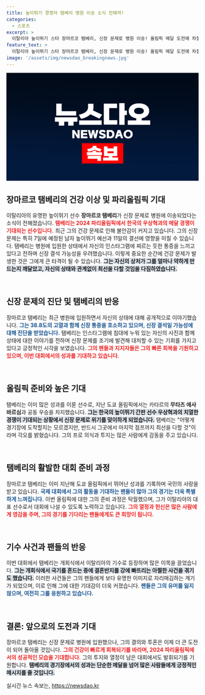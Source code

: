 ```yaml
---
title: 높이뛰기 경쟁자 탬베리 병원 이송 소식 전해져!
categories:
  - 스포츠
excerpt: >
  이탈리아 높이뛰기 스타 장마르코 탬베리, 신장 문제로 병원 이송! 올림픽 메달 도전에 차질이 생긴 가운데 구체적인 상황은? 그의 결연한 다짐과 함께 이 믿기 힘든 이야기를 확인해보세요!
feature_text: >
  이탈리아 높이뛰기 스타 장마르코 탬베리, 신장 문제로 병원 이송! 올림픽 메달 도전에 차질이 생긴 가운데 구체적인 상황은? 그의 결연한 다짐과 함께 이 믿기 힘든 이야기를 확인해보세요!
image: '/assets/img/newsdao_breakingnews.jpg'
---
```


<p><img src="/assets/img/newsdao_breakingnews.jpg" alt="ranknews 속보" /></p>

<h2 data-ke-size="size26">장마르코 탬베리의 건강 이상 및 파리올림픽 기대</h2>

<p data-ke-size="size16">이탈리아의 유명한 높이뛰기 선수 <b>장마르코 탬베리</b>가 신장 문제로 병원에 이송되었다는 소식이 전해졌습니다. <b><span style="color: #ee2323;">탬베리는 2024 파리올림픽에서 한국의 우상혁과의 메달 경쟁이 기대되는 선수입니다.</span></b> 최근 그의 건강 문제로 인해 불안감이 커지고 있습니다. 그의 신장 문제는 특히 7일에 예정된 남자 높이뛰기 예선과 11일의 결선에 영향을 미칠 수 있습니다. 탬베리는 병원에 입원한 상태에서 자신의 인스타그램에 찌르는 듯한 통증을 느끼고 있다고 전하며 신장 결석 가능성을 우려했습니다. 이렇게 중요한 순간에 건강 문제가 발생한 것은 그에게 큰 타격이 될 수 있습니다. <b><span style="background-color: #21538527;">그는 자신의 상처가 그를 얼마나 약하게 만드는지 깨달았고, 자신의 상태와 관계없이 최선을 다할 것임을 다짐하였습니다.</span></b></p>

<p data-ke-size="size16">&nbsp;</p>

<h2 data-ke-size="size26">신장 문제의 진단 및 탬베리의 반응</h2>

<p data-ke-size="size16">장마르코 탬베리는 최근 병원에 입원하면서 자신의 상태에 대해 공개적으로 이야기했습니다. <b><span style="color: #1a5490;">그는 38.8도의 고열과 함께 신장 통증을 호소하고 있으며, 신장 결석일 가능성에 대해 진단을 받았습니다.</span></b> 탬베리는 인스타그램에 침대에 누워 있는 자신의 사진과 함께 상태에 대한 이야기를 전하며 신장 문제를 조기에 발견해 대처할 수 있는 기회를 가지고 있다고 긍정적인 시각을 보였습니다. <b><span style="color: #ee2323;">그의 팬들과 지지자들은 그의 빠른 회복을 기원하고 있으며, 이번 대회에서의 성과를 기대하고 있습니다.</span></b></p>

<p data-ke-size="size16">&nbsp;</p>

<h2 data-ke-size="size26">올림픽 준비와 높은 기대</h2>

<p data-ke-size="size16">탬베리는 이미 많은 성과를 이룬 선수로, 지난 도쿄 올림픽에서는 카타르의 <b>무타즈 에사 바르심</b>과 공동 우승을 차지했습니다. <b><span style="background-color: #21538527;">그는 한국의 높이뛰기 간판 선수 우상혁과의 치열한 경쟁이 기대되는 상황에서 신장 문제로 위기를 맞이하게 되었습니다.</span></b> 탬베리는 "어떻게 경기장에 도착할지는 모르겠지만, 반드시 그곳에서 마지막 점프까지 최선을 다할 것"이라며 각오를 밝혔습니다. 그의 프로 의식과 투지는 많은 사람에게 감동을 주고 있습니다.</p>

<p data-ke-size="size16">&nbsp;</p>

<h2 data-ke-size="size26">탬베리의 활발한 대회 준비 과정</h2>

<p data-ke-size="size16">장마르코 탬베리는 이미 지난해 도쿄 올림픽에서 뛰어난 성과를 기록하며 국민의 사랑을 받고 있습니다. <b><span style="color: #1a5490;">국제 대회에서 그의 활동을 기대하는 팬들이 많아 그의 경기는 더욱 특별하게 느껴집니다.</span></b> 이번 올림픽에 대한 그의 준비 과정은 탁월했으며, 그가 이탈리아의 대표 선수로서 대회에 나설 수 있도록 노력하고 있습니다. <b><span style="color: #ee2323;">그의 열정과 헌신은 많은 사람에게 영감을 주며, 그의 경기를 기다리는 팬들에게도 큰 희망이 됩니다.</span></b></p>

<p data-ke-size="size16">&nbsp;</p>

<h2 data-ke-size="size26">기수 사건과 팬들의 반응</h2>

<p data-ke-size="size16">이번 대회에서 탬베리는 개회식에서 이탈리아의 기수로 등장하며 많은 이목을 끌었습니다. <b><span style="background-color: #21538527;">그는 개회식에서 국기를 흔드는 중에 결혼반지를 강에 빠뜨리는 아찔한 사건을 겪기도 했습니다.</span></b> 이러한 사건들은 그의 팬들에게 보다 유명한 이미지로 자리매김하는 계기가 되었으며, 이로 인해 그에 대한 기대감이 더욱 커졌습니다. <b><span style="color: #1a5490;">팬들은 그의 유머를 잃지 않으며, 여전히 그를 응원하고 있습니다.</span></b></p>

<p data-ke-size="size16">&nbsp;</p>

<h2 data-ke-size="size26">결론: 앞으로의 도전과 기대</h2>

<p data-ke-size="size16">장마르코 탬베리는 신장 문제로 병원에 입원했으나, 그의 결의와 투혼은 이제 더 큰 도전이 되어 돌아올 것입니다. <b><span style="color: #ee2323;">그의 건강이 빠르게 회복되기를 바라며, 2024 파리올림픽에서의 성공적인 모습을 기대합니다.</span></b> 그의 투지와 열정이 남은 대회에서도 발휘되기를 기원합니다. <b><span style="background-color: #21538527;">탬베리의 경기장에서의 성과는 단순한 메달을 넘어 많은 사람들에게 긍정적인 메시지를 줄 것입니다.</span></b></p>
실시간 뉴스 속보는, <a href="https://newsdao.kr" rel="dofollow">https://newsdao.kr</a>


